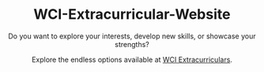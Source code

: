 <h1 align="center">
    WCI-Extracurricular-Website
</h1>

<p align="center">
   Do you want to explore your interests, develop new skills, or showcase your strengths? 
</p>

<p align="center">
   Explore the endless options available at <a href="https://mariyatur27.github.io/WCI-Extracurricular-Website/">WCI Extracurriculars</a>.
</p>
